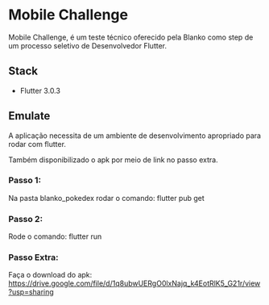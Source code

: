 # Mobile Challenge

Mobile Challenge, é um teste técnico oferecido pela Blanko como step de um processo seletivo de Desenvolvedor Flutter.

## Stack

- Flutter 3.0.3

## Emulate

A aplicação necessita de um ambiente de desenvolvimento apropriado para rodar com flutter.

Também disponibilizado o apk por meio de link no passo extra.

### Passo 1:

Na pasta blanko_pokedex rodar o comando:
flutter pub get

### Passo 2:
Rode o comando:
flutter run

### Passo Extra:
Faça o download do apk:
https://drive.google.com/file/d/1q8ubwUERgO0lxNajq_k4EotRlK5_G21r/view?usp=sharing
